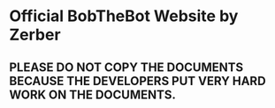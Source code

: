 # Official BobTheBot Website by Zerber
## PLEASE DO NOT COPY THE DOCUMENTS BECAUSE THE DEVELOPERS PUT VERY HARD WORK ON THE DOCUMENTS.